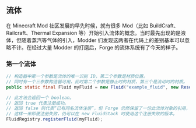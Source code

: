 ## 流体

在 Minecraft Mod 社区发展的早先时候<!-- TODO 具体是多早？-->，就有很多 Mod（比如 BuildCraft、Railcraft、Thermal Expansion 等）开始引入流体的概念。当时最先出现的是液体，但随着蒸汽等气体的引入，Modder 们发现这两者在代码上的差别基本可以忽略不计。在经过大量 Modder 的打磨后，Forge 的流体系统有了今天的样子。

<!-- 冷知识：曾经这套系统在 Forge 里叫液体（Liquid）。-->

### 第一个流体

````java
// 构造器中第一个参数是流体的唯一识别 ID，第二个参数是材质位置。
// 同时有一个三参数构造器可用，此时第二个参数是静止时的材质，第三个是流动时的材质。
public static final Fluid myFluid = new Fluid("example_fluid", new ResourceLocation("example_mod:example_fluid")).setGaseous(true).setDensity(Integer.MAX_VALUE);

// 此方法会返回一个 boolean。
// 返回 true 代表注册成功。
// 返回 false 则代表“已有同名流体注册”，但 Forge 仍然保留了一份此流体对象的引用，
// 这样一来即便注册失败，仍可以在 new FluidStack 时使用这个注册失败的版本。
FluidRegistry.registerFluid(myFluid);
````
